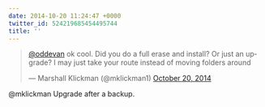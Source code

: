 ```yaml
---
date: 2014-10-20 11:24:47 +0000
twitter_id: 524219685454495744
title: ''
---
```


<blockquote class="twitter-tweet"><p lang="en" dir="ltr"><a href="https://twitter.com/oddEvan?ref_src=twsrc%5Etfw">@oddevan</a> ok cool. Did you do a full erase and install? Or just an upgrade? I may just take your route instead of moving folders around</p>&mdash; Marshall Klickman (@mklickman1) <a href="https://twitter.com/mklickman1/status/524219544676872192?ref_src=twsrc%5Etfw">October 20, 2014</a></blockquote>
<script async src="https://platform.twitter.com/widgets.js" charset="utf-8"></script>

@mklickman Upgrade after a backup.
